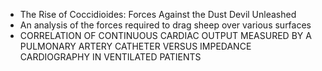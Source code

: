 
* The Rise of Coccidioides: Forces Against the Dust Devil Unleashed
* An analysis of the forces required to drag sheep over various surfaces
* CORRELATION OF CONTINUOUS CARDIAC OUTPUT MEASURED BY A PULMONARY ARTERY CATHETER VERSUS IMPEDANCE CARDIOGRAPHY IN VENTILATED PATIENTS
